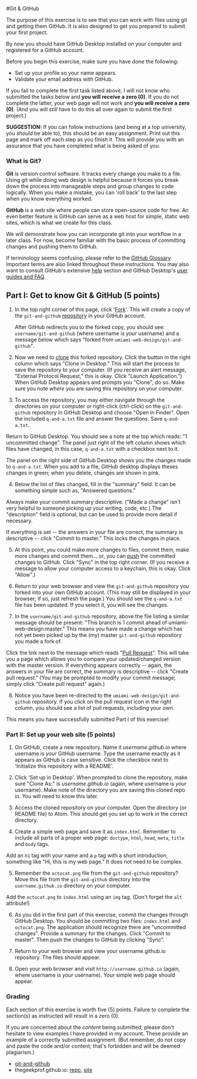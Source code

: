 #Git & GitHub

The purpose of this exercise is to see that you can work with files using git and getting them GitHub. It is also designed to get you prepared to submit your first project.

By now you should have GitHub Desktop installed on your computer and registered for a GitHub account.

Before you begin this exercise, make sure you have done the following:

- Set up your profile so your name appears.
- Validate your email address with GitHub.

If you fail to complete the first task listed above, I will not know who submitted the tasks below and **you will receive a zero (0)**. If you do not complete the latter, your web page will not work and **you will receive a zero (0)**. (And you will *still* have to do this all over again to submit the first project.)

**SUGGESTION:** If you can follow instructions (and being at a top university, you *should* be able to), this should be an easy assignment. Print out this page and mark off each step as you finish it. This will provide you with an assurance that you have completed what is being asked of you.

### What is Git?

**Git** is version control software. It tracks every change you make to a file. Using git while doing web design is helpful because it forces you break down the process into manageable steps and group changes to code logically. When you make a mistake, you can 'roll back' to the last step when you know everything worked.

**GitHub** is a web site where people can store open-source code for free. An even better feature is GitHub can serve as a web host for simple,  static web sites, which is what we create for this class.

We will demonstrate how you can incorporate git into your workflow in a later class. For now, become familiar with the basic process of committing changes and pushing them to GitHub.

If terminology seems confusing, please refer to the [GitHub Glossary](https://help.github.com/articles/github-glossary/). Important terms are also linked throughout these instructions. You may also want to consult GitHub's extensive [help](https://help.github.com/) section and GitHub Desktop's [user guides and FAQ](https://help.github.com/desktop/).


## Part I: Get to know Git &amp; GitHub (5 points)

1. In the top right corner of this page, click '[Fork](https://help.github.com/articles/github-glossary/#fork)'. This will create a copy of the `git-and-github` [repository](https://help.github.com/articles/github-glossary/#repository) in your GitHub account.

   After GitHub redirects you to the forked copy, you should see: `username/git-and-github` (where username is *your* username) and a message below which says "forked from `umiami-web-design/git-and-github`".

2. Now we need to [clone](https://help.github.com/articles/github-glossary/#clone) this forked repository. Click the button in the right column which says "Clone in Desktop." This will start the process to save the repository to your computer. (If you receive an alert message, "External Protocol Request," this is okay. Click "Launch Application.") When GitHub Desktop appears and prompts you "Clone", do so. Make sure you note *where* you are saving this repository on your computer.

3. To access the repository, you may either navigate through the directories on your computer or right-click (ctrl-click) on the `git-and-github` repository in GitHub Desktop and choose "Open in Finder". Open the included `q-and-a.txt` file and answer the questions. Save `q-and-a.txt`.

 Return to GitHub Desktop. You should see a note at the top which reads: "1 uncommitted change". The panel just right of the left column shows which files have changed, in this case, `q-and-a.txt` with a checkbox next to it.

 The panel on the right side of GitHub Desktop shows you the changes made to `q-and-a.txt`. When you add to a file, GitHub desktop displays theses changes in green; when you delete, changes are shown in pink.

4. Below the list of files changed, fill in the "summary" field. It can be something simple such as, "Answered questions."

  Always make your commit summary descriptive. ("Made a change" isn't very helpful to someone picking up your writing, code, etc.) The "description" field is optional, but can be used to provide more detail if necessary.

  If everything is set -- the answers in your file are correct, the summary is descriptive -- click "Commit to master." This locks the changes in place.

5. At this point, you could make more changes to files, commit them, make more changes and commit them... or, you can [push](https://help.github.com/articles/github-glossary/#push) the committed changes to GitHub. Click "Sync" in the top right corner. (If you receive a message to allow your computer access to a keychain, this is okay. Click "Allow".)

6. Return to your web browser and view the `git-and-github` repository you forked into your own GitHub account. (This may still be displayed in your browser; if so, just refresh the page.) You should see the `q-and-a.txt` file has been updated. If you select it, you will see the changes.

7. In the `username/git-and-github` repository, above the file listing a similar message should be present: "This branch is 1 commit ahead of umiami-web-design:master." This means you have made a change which has not yet been picked up by the (my) master `git-and-github` repository you made a fork of.

  Click the link next to the message which reads "[Pull Request](https://help.github.com/articles/github-glossary/#pull-request)". This will take you a page which allows you to compare your updated/changed version with the master version. If everything appears correctly -- again, the answers in your file are correct, the summary is descriptive -- click "Create pull request." (You may be prompted to modify your commit message; simply click "Create pull request" again.)

8. Notice you have been re-directed to the `umiami-web-design/git-and-github` repository. If you click on the pull request icon in the right column, you should see a list of pull requests, including your own.

  This means you have successfully submitted Part I of this exercise!


### Part II: Set up your web site (5 points)

1. On GitHub, create a new repository. Name it *username.github.io* where username is *your* GitHub username. Type the username exactly as it appears as GitHub is case sensitive. Click the checkbox next to 'Initialize this repository with a README'.

2. Click 'Set up in Desktop'. When prompted to clone the repository, make sure "Clone As:" is *username.github.io* (again, where username is *your* username). Make note of the directory you are saving this cloned repo in. You will need to know this later.

3. Access the cloned repository on your computer. Open the directory (or README file) to Atom. This should get you set up to work in the correct directory.

4. Create a simple web page and save it as `index.html`. Remember to include all parts of a proper web page: `doctype`, `html`, `head`, `meta`, `title` and `body` tags.

  Add an `h1` tag with your name and a `p` tag with a short introduction, something like "Hi, this is my web page." It does not need to be complex.

5. Remember the `octocat.png` file from the `git-and-github` repository? Move this file from the `git-and-github` directory into the `username.github.io` directory on your computer.

  Add the `octocat.png` to `index.html` using an `img` tag. (Don't forget the `alt` attribute!)

6. As you did in the first part of this exercise, commit the changes through GitHub Desktop. You should be committing two files: `index.html` and `octocat.png`. The application should recognize there are "uncommitted changes". Provide a summary for the changes. Click "Commit to master". Then push the changes to GitHub by clicking "Sync".

7. Return to your web browser and view your username.github.io repository. The files should appear.

8. Open your web browser and visit `http://username.github.io` (again, where username is *your* username). Your simple web page should appear.


### Grading

Each section of this exercise is worth five (5) points. Failure to complete the section(s) as instructed will result in a zero (0).

If you are concerned about the *content* being submitted, please don't hesitate to view examples I have provided in my account. These provide an example of a correctly submitted assignment. (But remember, do not copy and paste the code and/or content; that's forbidden and will be deemed plagiarism.)

- [git-and-github](https://github.com/thegeekprof/git-and-github)
- thegeekprof.github.io: [repo](https://github.com/thegeekprof/thegeekprof.github.io), [site](http://thegeekprof.github.io)
